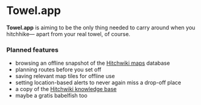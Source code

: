 # Towel.app

**Towel.app** is aiming to be the only thing needed to carry around when you hitchhike&mdash; apart from your real towel, of course.

### Planned features

- browsing an offline snapshot of the [Hitchwiki maps](http://hitchwiki.org/maps/) database
- planning routes before you set off
- saving relevant map tiles for offline use
- setting location-based alerts to never again miss a drop-off place
- a copy of the [Hitchwiki knowledge base](http://hitchwiki.org/en/Main_Page)
- maybe a gratis babelfish too

